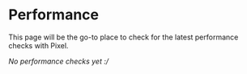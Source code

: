# Performance

This page will be the go-to place to check for the latest performance checks with Pixel.

*No performance checks yet :/*
